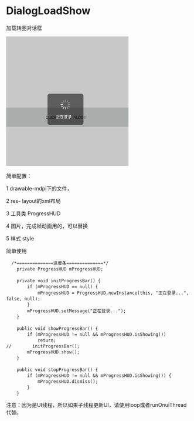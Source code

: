 # DialogLoadShow
加载转圈对话框

![](https://github.com/visayang/DialogLoadShow/raw/master/pic/效果图.png)  


简单配置：

1  drawable-mdpi下的文件，

2 res- layout的xml布局

3 工具类 ProgressHUD

4 图片，完成帧动画用的，可以替换

5 样式 style



简单使用

```
  /*==============进度条==============*/
    private ProgressHUD mProgressHUD;

    private void initProgressBar() {
        if (mProgressHUD == null) {
            mProgressHUD = ProgressHUD.newInstance(this, "正在登录...", false, null);
        }
        mProgressHUD.setMessage("正在登录...");
    }

    public void showProgressBar() {
        if (mProgressHUD != null && mProgressHUD.isShowing())
            return;
//        initProgressBar();
        mProgressHUD.show();
    }

    public void stopProgressBar() {
        if (mProgressHUD != null && mProgressHUD.isShowing()) {
            mProgressHUD.dismiss();
        }
    }
```

注意：因为是UI线程，所以如果子线程更新UI，请使用loop或者runOnuiThread 代替。
